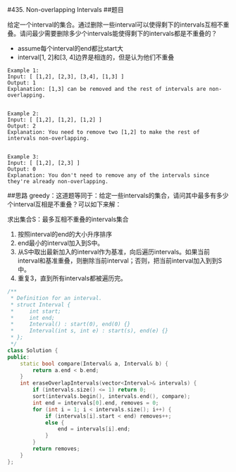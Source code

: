 #435. Non-overlapping Intervals
##题目

给定一个interval的集合。通过删除一些interval可以使得剩下的intervals互相不重叠。请问最少需要删除多少个intervals能使得剩下的intervals都是不重叠的？
 - assume每个interval的end都比start大
 - interval[1, 2]和[3, 4]边界是相连的，但是认为他们不重叠

```
Example 1:
Input: [ [1,2], [2,3], [3,4], [1,3] ]
Output: 1
Explanation: [1,3] can be removed and the rest of intervals are non-overlapping.


Example 2:
Input: [ [1,2], [1,2], [1,2] ]
Output: 2
Explanation: You need to remove two [1,2] to make the rest of intervals non-overlapping.


Example 3:
Input: [ [1,2], [2,3] ]
Output: 0
Explanation: You don't need to remove any of the intervals since they're already non-overlapping.
```

##思路
greedy：这道题等同于：给定一些intervals的集合，请问其中最多有多少个interval互相是不重叠？可以如下来解：

求出集合S：最多互相不重叠的intervals集合

1. 按照interval的end的大小升序排序
2. end最小的interval加入到S中。
3. 从S中取出最新加入的interval作为基准，向后遍历intervals。如果当前interval和基准重叠，则删除当前interval；否则，把当前interval加入到到S中。
4. 重复3，直到所有intervals都被遍历完。


```C++
/**
 * Definition for an interval.
 * struct Interval {
 *     int start;
 *     int end;
 *     Interval() : start(0), end(0) {}
 *     Interval(int s, int e) : start(s), end(e) {}
 * };
 */
class Solution {
public:
    static bool compare(Interval& a, Interval& b) {
        return a.end < b.end;
    }
    int eraseOverlapIntervals(vector<Interval>& intervals) {
        if (intervals.size() <= 1) return 0;
        sort(intervals.begin(), intervals.end(), compare);
        int end = intervals[0].end, removes = 0;
        for (int i = 1; i < intervals.size(); i++) {
            if (intervals[i].start < end) removes++;
            else {
                end = intervals[i].end;
            }
        }
        return removes;
    }
};
```
